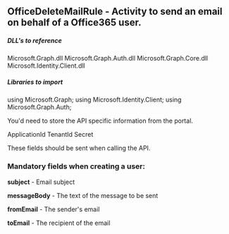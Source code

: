 ## OfficeDeleteMailRule - Activity to send an email on behalf of a Office365 user.

##### DLL's to reference
Microsoft.Graph.dll
Microsoft.Graph.Auth.dll
Microsoft.Graph.Core.dll
Microsoft.Identity.Client.dll

##### Libraries to import
using Microsoft.Graph;
using Microsoft.Identity.Client;
using Microsoft.Graph.Auth;

You'd need to store the API specific information from the portal.

ApplicationId
TenantId
Secret

These fields should be sent when calling the API.

### Mandatory fields when creating a user:

**subject**			  - Email subject 

**messageBody**   	  - The text of the message to be sent 

**fromEmail**		  - The sender's email

**toEmail**			  - The recipient of the email
